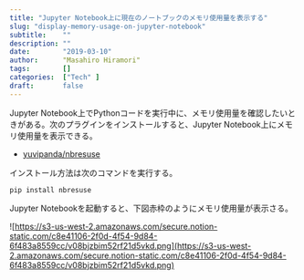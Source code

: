 ```yaml
---
title: "Jupyter Notebook上に現在のノートブックのメモリ使用量を表示する"
slug: "display-memory-usage-on-jupyter-notebook"
subtitle:    ""
description: ""
date:        "2019-03-10"
author:      "Masahiro Hiramori"
tags:        []
categories:  ["Tech" ]
draft:       false
---
```


Jupyter Notebook上でPythonコードを実行中に、メモリ使用量を確認したいときがある。次のプラグインをインストールすると、Jupyter Notebook上にメモリ使用量を表示できる。

- [yuvipanda/nbresuse](https://github.com/yuvipanda/nbresuse)

インストール方法は次のコマンドを実行する。

```
pip install nbresuse
```

Jupyter Notebookを起動すると、下図赤枠のようにメモリ使用量が表示さる。

![https://s3-us-west-2.amazonaws.com/secure.notion-static.com/c8e41106-2f0d-4f54-9d84-6f483a8559cc/v08bjzbim52rf21d5vkd.png](https://s3-us-west-2.amazonaws.com/secure.notion-static.com/c8e41106-2f0d-4f54-9d84-6f483a8559cc/v08bjzbim52rf21d5vkd.png)